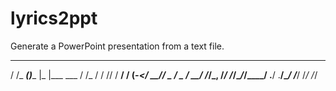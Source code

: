 # lyrics2ppt
Generate a PowerPoint presentation from a text file.

   __         _         ___            __ 
  / /_ ______(_)______ |_  |___  ___  / /_
 / / // / __/ / __(_-</ __// _ \/ _ \/ __/
/_/\_, /_/ /_/\__/___/____/ .__/ .__/\__/ 
    /___/                  /_/  /_/    
